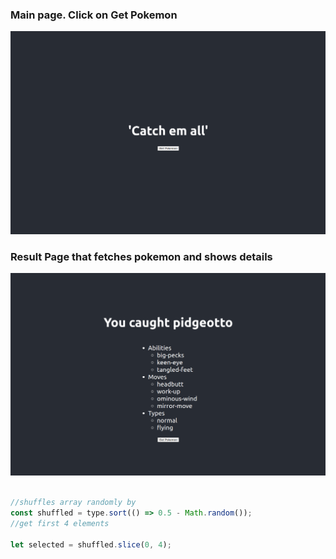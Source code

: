 ### Main page. Click on Get Pokemon
![Main](./images/main.png)

### Result Page that fetches pokemon and shows details
![Result](./images/result.png)

```javascript

//shuffles array randomly by
const shuffled = type.sort(() => 0.5 - Math.random());
//get first 4 elements

let selected = shuffled.slice(0, 4);

```